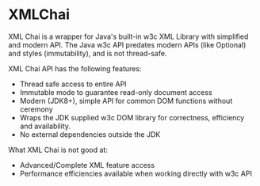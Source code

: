 # XMLChai
XML Chai is a wrapper for Java's built-in w3c XML Library with simplified and modern API.  The Java 
w3c API predates modern APIs (like Optional) and styles (immutability), and is not thread-safe.

XML Chai API has the following features:

* Thread safe access to entire API
* Immutable mode to guarantee read-only document access
* Modern (JDK8+), simple API for common DOM functions without ceremony
* Wraps the JDK supplied w3c DOM library for correctness, efficiency and availability.
* No external dependencies outside the JDK

What XML Chai is not good at:

* Advanced/Complete XML feature access
* Performance efficiencies available when working directly with w3c API
